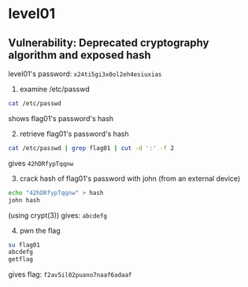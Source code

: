 # level01

## Vulnerability: Deprecated cryptography algorithm and exposed hash

level01's password: `x24ti5gi3x0ol2eh4esiuxias`

1. examine /etc/passwd

```bash
cat /etc/passwd
```

shows flag01's password's hash 

2. retrieve flag01's password's hash

```bash
cat /etc/passwd | grep flag01 | cut -d ':' -f 2
```

gives `42hDRfypTqqnw`

3. crack hash of flag01's password with john (from an external device)

```bash
echo "42hDRfypTqqnw" > hash
john hash
```

(using crypt(3)) gives: `abcdefg`

4. pwn the flag

```bash
su flag01
abcdefg
getflag
```

gives flag: `f2av5il02puano7naaf6adaaf`
